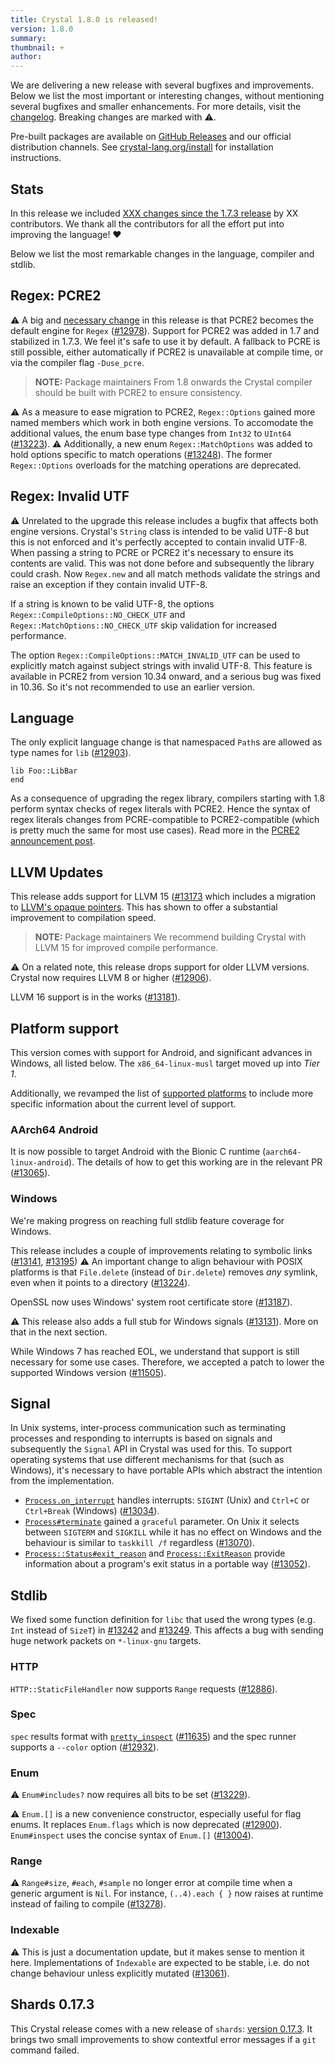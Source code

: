 ```yaml
---
title: Crystal 1.8.0 is released!
version: 1.8.0
summary:
thumbnail: +
author:
---
```


We are delivering a new release with several bugfixes and improvements. Below we list the most important or interesting changes, without mentioning several bugfixes and smaller enhancements. For more details, visit the [changelog](https://github.com/crystal-lang/crystal/releases/tag/1.8.0). Breaking changes are marked with ⚠️.

Pre-built packages are available on [GitHub Releases](https://github.com/crystal-lang/crystal/releases/tag/1.8.0) and our official distribution channels.
See [crystal-lang.org/install](https://crystal-lang.org/install/) for installation instructions.

## Stats

In this release we included [XXX changes since the 1.7.3 release](https://github.com/crystal-lang/crystal/pulls?q=is%3Apr+milestone%3A1.8.0) by XX contributors. We thank all the contributors for all the effort put into improving the language! ❤️

Below we list the most remarkable changes in the language, compiler and stdlib.

## Regex: PCRE2

⚠️ A big and [necessary change](/2023/03/02/crystal-is-upgrading-its-regex-engine) in this release is that PCRE2 becomes the default engine for `Regex` ([#12978](https://github.com/crystal-lang/crystal/pull/12978)).
Support for PCRE2 was added in 1.7 and stabilized in 1.7.3. We feel it's safe to use it by default.
A fallback to PCRE is still possible, either automatically if PCRE2 is unavailable at compile time, or via the compiler flag `-Duse_pcre`.

> **NOTE:** Package maintainers
> From 1.8 onwards the Crystal compiler should be built with PCRE2 to ensure consistency.

⚠️ As a measure to ease migration to PCRE2, `Regex::Options` gained more named members which work in both engine versions. To accomodate the additional values, the enum base type changes from `Int32` to `UInt64` ([#13223](https://github.com/crystal-lang/crystal/pull/13223)).
⚠️ Additionally, a new enum `Regex::MatchOptions` was added to hold options specific to match operations ([#13248](https://github.com/crystal-lang/crystal/pull/13248)). The former `Regex::Options` overloads for the matching operations are deprecated.

## Regex: Invalid UTF

⚠️ Unrelated to the upgrade this release includes a bugfix that affects both engine versions.
Crystal's `String` class is intended to be valid UTF-8 but this is not enforced and it's perfectly accepted to contain invalid UTF-8.
When passing a string to PCRE or PCRE2 it's necessary to ensure its contents are valid.
This was not done before and subsequently the library could crash.
Now `Regex.new` and all match methods validate the strings and raise an exception if they contain invalid UTF-8.

If a string is known to be valid UTF-8, the options `Regex::CompileOptions::NO_CHECK_UTF`
and `Regex::MatchOptions::NO_CHECK_UTF` skip validation for increased performance.

The option `Regex::CompileOptions::MATCH_INVALID_UTF` can be used to explicitly match against subject strings with invalid UTF-8.
This feature is available in PCRE2 from version 10.34 onward, and a serious bug was fixed in 10.36. So it's not recommended to use an earlier version.

## Language

The only explicit language change is that namespaced `Path`s are allowed as type names for `lib` ([#12903](https://github.com/crystal-lang/crystal/pull/12903)).

```crystal
lib Foo::LibBar
end
```

As a consequence of upgrading the regex library, compilers starting with 1.8
perform syntax checks of regex literals with PCRE2. Hence the syntax of regex literals
changes from PCRE-compatible to PCRE2-compatible (which is pretty much the same for most use cases).
Read more in the [PCRE2 announcement post](/2023/03/02/crystal-is-upgrading-its-regex-engine/#validation-of-regex-literals).

## LLVM Updates

This release adds support for LLVM 15 ([#13173](https://github.com/crystal-lang/crystal/pull/13173) which includes
a migration to [LLVM's opaque pointers](https://crystal-lang.org/2023/03/23/llvm-opaque-pointers/). This has shown to offer a substantial improvement to compilation speed.

> **NOTE:** Package maintainers
> We recommend building Crystal with LLVM 15 for improved compile performance.

⚠️ On a related note, this release drops support for older LLVM versions. Crystal now requires LLVM 8 or higher ([#12906](https://github.com/crystal-lang/crystal/pull/12906)).

LLVM 16 support is in the works ([#13181](https://github.com/crystal-lang/crystal/pull/13181)).

## Platform support

This version comes with support for Android, and significant advances in Windows, all listed below.
The `x86_64-linux-musl` target moved up into *Tier 1*.

Additionally, we revamped the list of [supported platforms](https://crystal-lang.org/reference/1.8/syntax_and_semantics/platform_support.html)
to include more specific information about the current level of support.

### AArch64 Android

It is now possible to target Android with the Bionic C runtime (`aarch64-linux-android`). The details of how to get this working are in the relevant PR ([#13065](https://github.com/crystal-lang/crystal/pull/13065)).

### Windows

We're making progress on reaching full stdlib feature coverage for Windows.

This release includes a couple of improvements relating to symbolic links ([#13141](https://github.com/crystal-lang/crystal/pull/13141), [#13195](https://github.com/crystal-lang/crystal/pull/13195))
⚠️ An important change to align behaviour with POSIX platforms is that `File.delete` (instead of `Dir.delete`) removes *any* symlink, even when it points to a directory ([#13224](https://github.com/crystal-lang/crystal/pull/13224)).

OpenSSL now uses Windows' system root certificate store ([#13187](https://github.com/crystal-lang/crystal/pull/13187)).

⚠️ This release also adds a full stub for Windows signals ([#13131](https://github.com/crystal-lang/crystal/pull/13131)). More on that in the next section.

While Windows 7 has reached EOL, we understand that support is still necessary for some use cases. Therefore, we accepted a patch to lower the supported Windows version ([#11505](https://github.com/crystal-lang/crystal/pull/11505)).

## Signal

In Unix systems, inter-process communication such as terminating processes and responding to interrupts is based on signals and subsequently the `Signal` API in Crystal was used for this.
To support operating systems that use different mechanisms for that (such as Windows), it's necessary to have portable APIs which abstract the intention from the implementation.

* [`Process.on_interrupt`](https://crystal-lang.org/api/1.8/Process.html#on_interrupt%28%26handler%3A-%3E%29%3ANil-class-method) handles interrupts: `SIGINT` (Unix) and `Ctrl+C` or `Ctrl+Break` (Windows) ([#13034](https://github.com/crystal-lang/crystal/pull/13034)).
* [`Process#terminate`](https://crystal-lang.org/api/1.8/Process.html#terminate%28%2A%2Cgraceful%3ABool%3Dtrue%29%3ANil-instance-method) gained a `graceful` parameter. On Unix it selects between `SIGTERM` and `SIGKILL` while it has no effect on Windows and the behaviour is similar to `taskkill /f` regardless ([#13070](https://github.com/crystal-lang/crystal/pull/13070)).
* [`Process::Status#exit_reason`](https://crystal-lang.org/api/1.8/Process/Status.html#exit_reason%3AExitReason-instance-method) and [`Process::ExitReason`](https://crystal-lang.org/api/1.8/Process/ExitReason.html) provide information about a program's exit status in a portable way ([#13052](https://github.com/crystal-lang/crystal/pull/13052)).

## Stdlib

We fixed some function definition for `libc` that used the wrong types (e.g. `Int` instead of `SizeT`) in [#13242](https://github.com/crystal-lang/crystal/pull/13242) and [#13249](https://github.com/crystal-lang/crystal/pull/13249). This affects a bug with sending huge network packets on `*-linux-gnu` targets.

### HTTP

`HTTP::StaticFileHandler` now supports `Range` requests ([#12886](https://github.com/crystal-lang/crystal/pull/12886)).

### Spec

`spec` results format with [`pretty_inspect`](https://crystal-lang.org/api/1.8.0/PrettyPrint.html) ([#11635](https://github.com/crystal-lang/crystal/pull/11635))
and the spec runner supports a `--color` option ([#12932](https://github.com/crystal-lang/crystal/pull/12932)).

### Enum

⚠️ `Enum#includes?` now requires all bits to be set ([#13229](https://github.com/crystal-lang/crystal/pull/13229)).

⚠️ `Enum.[]` is a new convenience constructor, especially useful for flag enums. It replaces `Enum.flags` which is now deprecated ([#12900](https://github.com/crystal-lang/crystal/pull/12900)).
`Enum#inspect` uses the concise syntax of `Enum.[]` ([#13004](https://github.com/crystal-lang/crystal/pull/13004)).

### Range

⚠️ `Range#size`, `#each`, `#sample` no longer error at compile time when a generic argument is `Nil`. For instance, `(..4).each { }` now raises at runtime instead of failing to compile ([#13278](https://github.com/crystal-lang/crystal/pull/13278)).

### Indexable

⚠️ This is just a documentation update, but it makes sense to mention it here. Implementations of `Indexable` are expected to be stable, i.e. do not change behaviour unless explicitly mutated ([#13061](https://github.com/crystal-lang/crystal/pull/13061)).

## Shards 0.17.3

This Crystal release comes with a new release of `shards`: [version 0.17.3](https://github.com/crystal-lang/shards/releases/tag/v0.17.3).
It brings two small improvements to show contextful error messages if a `git` command failed.

